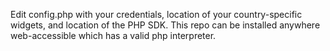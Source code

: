 Edit config.php with your credentials, location of your country-specific
widgets, and location of the PHP SDK.  This repo can be installed anywhere
web-accessible which has a valid php interpreter.
